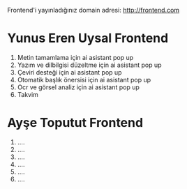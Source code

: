 Frontend'i yayınladığınız domain adresi: http://frontend.com

# Yunus Eren Uysal Frontend #
1. Metin tamamlama için ai asistant pop up
2. Yazım ve dilbilgisi düzeltme  için ai asistant pop up
3. Çeviri desteği için ai asistant pop up
4. Otomatik başlık önersisi için ai asistant pop up
5. Ocr ve görsel analiz  için ai asistant pop up
6. Takvim



# Ayşe Toputut Frontend #
1. ....
2. ....
3. ....
4. ....
5. ....
6. ....
